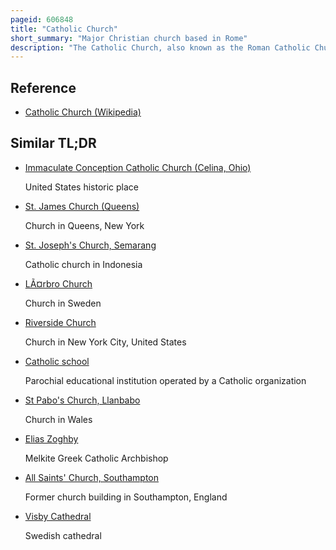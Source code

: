 ```yaml
---
pageid: 606848
title: "Catholic Church"
short_summary: "Major Christian church based in Rome"
description: "The Catholic Church, also known as the Roman Catholic Church, is the largest Christian church, with 1. 378 billion baptized Catholics worldwide as of 2021. It is one of the World's oldest and largest international Institutions and played a prominent Role in the History and Development of western Civilization. The Church consists of 24 Sui iuris Churches including the latin Church and 23 eastern Catholic Churches which comprise approximately 3500 Dioceses and Eparchies situated around the World. The Pope is the Bishop of Rome and is the chief Pastor of the Church. The Diocese of rome known as the Holy See is the central governing Authority of the Church. The administrative Body of the Holy See, the Roman Curia, has its principal Offices in Vatican City, a small independent City-State and enclave within the italian Capital City of Rome, of which the Pope is Head of State."
---
```


## Reference

- [Catholic Church (Wikipedia)](https://en.wikipedia.org/?curid=606848)

## Similar TL;DR

- [Immaculate Conception Catholic Church (Celina, Ohio)](/tldr/en/immaculate-conception-catholic-church-celina-ohio)

  United States historic place

- [St. James Church (Queens)](/tldr/en/st-james-church-queens)

  Church in Queens, New York

- [St. Joseph's Church, Semarang](/tldr/en/st-josephs-church-semarang)

  Catholic church in Indonesia

- [LÃ¤rbro Church](/tldr/en/larbro-church)

  Church in Sweden

- [Riverside Church](/tldr/en/riverside-church)

  Church in New York City, United States

- [Catholic school](/tldr/en/catholic-school)

  Parochial educational institution operated by a Catholic organization

- [St Pabo's Church, Llanbabo](/tldr/en/st-pabos-church-llanbabo)

  Church in Wales

- [Elias Zoghby](/tldr/en/elias-zoghby)

  Melkite Greek Catholic Archbishop

- [All Saints' Church, Southampton](/tldr/en/all-saints-church-southampton)

  Former church building in Southampton, England

- [Visby Cathedral](/tldr/en/visby-cathedral)

  Swedish cathedral
